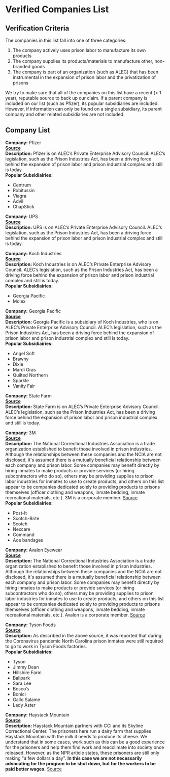 # Verified Companies List
## Verification Criteria
The companies in this list fall into one of three categories:
1. The company actively uses prison labor to manufacture its own products
2. The company supplies its products/materials to manufacture other, non-branded goods
3. The company is part of an organization (such as ALEC) that has been instrumental in the expansion of prison labor and the privatization of prisons

We try to make sure that all of the companies on this list have a recent (< 1 year), reputable source to back up our claim. If a parent company is included on our list (such as Pfizer), its popular subsidiaries are included. However, if information can only be found on a single subsidiary, its parent company and other related subsidiaries are not included.

## Company List
**Company:** Pfizer  
[**Source**](https://www.alec.org/about/leadership/)  
**Description:** Pfizer is on ALEC’s Private Enterprise Advisory Council. ALEC’s legislation, such as the Prison Industries Act, has been a driving force behind the expansion of prison labor and prison industrial complex and still is today.  
**Popular Subsidiairies:**
- Centrum
- Robitussin
- Viagra
- Advil
- ChapStick


**Company:** UPS  
[**Source**](https://www.alec.org/about/leadership/)  
**Description:** UPS is on ALEC’s Private Enterprise Advisory Council. ALEC’s legislation, such as the Prison Industries Act, has been a driving force behind the expansion of prison labor and prison industrial complex and still is today.  

**Company:** Koch Industries  
[**Source**](https://www.alec.org/about/leadership/)  
**Description:** Koch Industries is on ALEC’s Private Enterprise Advisory Council. ALEC’s legislation, such as the Prison Industries Act, has been a driving force behind the expansion of prison labor and prison industrial complex and still is today.  
**Popular Subsidiairies:**
- Georgia Pacific
- Molex

**Company:** Georgia Pacific  
[**Source**](https://www.kochind.com/companies)  
**Description:** Georgia Pacific is a subsidiary of Koch Industries, who is on ALEC’s Private Enterprise Advisory Council. ALEC’s legislation, such as the Prison Industries Act, has been a driving force behind the expansion of prison labor and prison industrial complex and still is today.  
**Popular Subsidiairies:**
- Angel Soft
- Brawny
- Dixie
- Mardi Gras
- Quilted Northern
- Sparkle
- Vanity Fair

**Company:** State Farm  
[**Source**](https://www.alec.org/about/leadership/)  
**Description:** State Farm is on ALEC’s Private Enterprise Advisory Council. ALEC’s legislation, such as the Prison Industries Act, has been a driving force behind the expansion of prison labor and prison industrial complex and still is today.  

**Company:** 3M  
[**Source**](https://www.nationalcia.org/corporate-members)  
**Description:** The National Correctional Industries Association is a trade organization established to
benefit those involved in prison industries. Although the relationships between these companies and the NCIA are not disclosed, it's assumed there is a mutually beneficial relationship between each company and prison labor. Some companies may benefit directly by hiring inmates to make products or provide services (or hiring subcontractors who do so), others may be providing supplies to prison labor industries for inmates to use to create products, and others on this list appear to be companies dedicated solely to providing products to prisons themselves (officer clothing and weapons, inmate bedding, inmate recreational materials, etc.). 3M is a corporate member. [Source](https://northstarasset.com/wp-content/uploads/2018/05/revMay2018_Prison-Labor-in-the-Supply-Chain.pdf)  
**Popular Subsidiairies:**
- Post-It
- Scotch-Brite
- Scotch
- Nexcare
- Command
- Ace bandages

**Company:** Avalon Eyewear  
[**Source**](https://www.nationalcia.org/corporate-members)  
**Description:** The National Correctional Industries Association is a trade organization established to
benefit those involved in prison industries. Although the relationships between these companies and the NCIA are not disclosed, it's assumed there is a mutually beneficial relationship between each company and prison labor. Some companies may benefit directly by hiring inmates to make products or provide services (or hiring subcontractors who do so), others may be providing supplies to prison labor industries for inmates to use to create products, and others on this list appear to be companies dedicated solely to providing products to prisons themselves (officer clothing and weapons, inmate bedding, inmate recreational materials, etc.). Avalon is a corporate member. [Source](https://northstarasset.com/wp-content/uploads/2018/05/revMay2018_Prison-Labor-in-the-Supply-Chain.pdf)

**Company:** Tyson Foods  
[**Source**](https://www.themarshallproject.org/2020/03/19/north-carolina-prisoners-still-working-in-chicken-plants-despite-coronavirus-fears)  
**Description:** As described in the above source, it was reported that during the Coronavirus pandemic North Carolina prison inmates were still required to go to work in Tyson Foods factories.  
**Popular Subsidiairies:**
- Tyson
- Jimmy Dean
- Hillshire Farm
- Ballpark
- Sara Lee
- Bosco’s
- Bonici
- Gallo Salame
- Lady Aster

**Company:** Haystack Mountain  
[**Source**](https://haystackmountaincheese.com/our-story/)  
**Description:** Haystack Mountain partners with CCI and its Skyline Correctional Center. The prisoners here run a dairy farm that supplies Haystack Mountain with the milk it needs to produce its cheese. We understand that in some cases, work such as this can be a good experience for the prisoners and help them find work and reacclimate into society once released. However, as the NPR article states, these prisoners are still only making "a few dollars a day". **In this case we are not necessarily advocating for the program to be shut down, but for the workers to be paid better wages.** [Source](https://www.npr.org/sections/thesalt/2017/07/20/538062911/whats-it-really-like-to-work-in-a-prison-goat-milk-farm-we-asked-inmates)  




